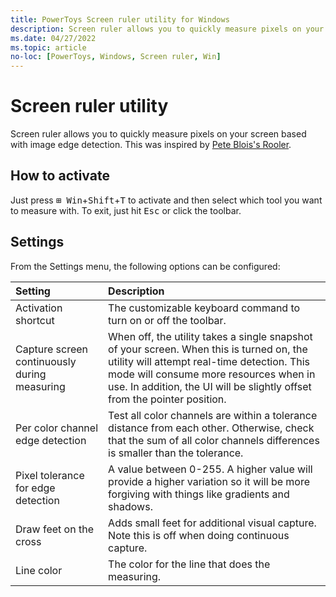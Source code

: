 ```yaml
---
title: PowerToys Screen ruler utility for Windows
description: Screen ruler allows you to quickly measure pixels on your screen based with image edge detection.
ms.date: 04/27/2022
ms.topic: article
no-loc: [PowerToys, Windows, Screen ruler, Win]
---
```


# Screen ruler utility

Screen ruler allows you to quickly measure pixels on your screen based with image edge detection. This was inspired by [Pete Blois's Rooler](https://github.com/peteblois/rooler).

## How to activate

Just press <kbd>⊞ Win</kbd>+<kbd>Shift</kbd>+<kbd>T</kbd> to activate and then select which tool you want to measure with.  To exit, just hit <kbd>Esc</kbd> or click the toolbar.

## Settings

From the Settings menu, the following options can be configured:

| Setting | Description |
| :--- | :--- |
| Activation shortcut | The customizable keyboard command to turn on or off the toolbar. |
| Capture screen continuously during measuring | When off, the utility takes a single snapshot of your screen. When this is turned on, the utility will attempt real-time detection. This mode will consume more resources when in use. In addition, the UI will be slightly offset from the pointer position. |
| Per color channel edge detection | Test all color channels are within a tolerance distance from each other. Otherwise, check that the sum of all color channels differences is smaller than the tolerance. |
| Pixel tolerance for edge detection | A value between 0-255.  A higher value will provide a higher variation so it will be more forgiving with things like gradients and shadows. |
| Draw feet on the cross | Adds small feet for additional visual capture.  Note this is off when doing continuous capture. |
| Line color | The color for the line that does the measuring. |